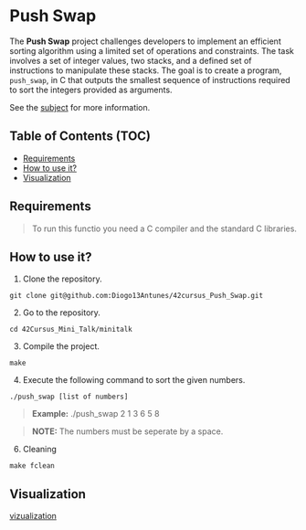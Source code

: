 
# Push Swap

The **Push Swap** project challenges developers to implement an efficient sorting algorithm using a limited set of operations and constraints. The task involves a set of integer values, two stacks, and a defined set of instructions to manipulate these stacks. The goal is to create a program, `push_swap`, in C that outputs the smallest sequence of instructions required to sort the integers provided as arguments.

See the [subject](./subject.pdf) for more information.

## Table of Contents (TOC)

- [Requirements](#requirements)
- [How to use it?](#how-to-use-it)
- [Visualization](#visualization)

## Requirements

> To run this functio you need a C compiler and the standard C libraries.

## How to use it?

1. Clone the repository.

```shell
git clone git@github.com:Diogo13Antunes/42cursus_Push_Swap.git
```

2. Go to the repository.

```shell
cd 42Cursus_Mini_Talk/minitalk
```

3. Compile the project.

```shell
make
```

4. Execute the following command to sort the given numbers.

```shell
./push_swap [list of numbers]
```

> **Example:** ./push_swap 2 1 3 6 5 8

> **NOTE:** The numbers must be seperate by a space.

6. Cleaning

```shell
make fclean
```

## Visualization

[vizualization](https://github.com/user-attachments/assets/267b9eb0-a814-4d8c-ad4c-e37827d0aec9)
